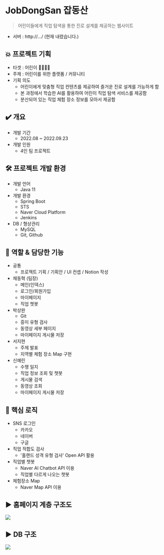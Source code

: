 # JobDongSan 잡동산
> 어린이들에게 직업 탐색을 통한 진로 설계를 제공하는 웹사이트

* 서버 : http://.../ (현재 내렸습니다.)

## 💥 프로젝트 기획
* 타겟 : 어린이 🤸‍♀️🤸‍♂
* 주제 : 어린이를 위한 플랫폼 / 커뮤니티
* 기획 의도
  * 어린이에게 맞춤형 직업 컨텐츠를 제공하여 즐거운 진로 설계를 가능하게 함
  * 본 과정에서 학습한 AI를 활용하여 어린이 직업 탐색 서비스를 제공함
  * 분산되어 있는 직업 체험 장소 정보를 모아서 제공함

## ✔️ 개요
* 개발 기간
    - 2022.08 ~ 2022.09.23
* 개발 인원
    - 4인 팀 프로젝트

## 🛠️ 프로젝트 개발 환경
* 개발 언어
  * Java 11
* 개발 환경
  * Spring Boot
  * STS
  * Naver Cloud Platform
  * Jenkins
* DB / 형상관리
  * MySQL
  * Git, Github

## 💌 역할 & 담당한 기능
* 공통
  * 프로젝트 기획 / 기획안 / UI 컨셉 / Notion 작성
* 채동혁 (팀장)
  * 메인(인덱스)
  * 로그인/회원가입
  * 마이페이지
  * 직업 챗봇
* 박상완
  * Git
  * 흥미 유형 검사
  * 동영상 세부 페이지
  * 마이페이지 게시물 저장
* 서지현
  * 주제 발표
  * 지역별 체험 장소 Map 구현
* 신예린
  * 수행 일지
  * 직업 정보 조회 및 챗봇
  * 게시물 검색
  * 동영상 조회
  * 마이페이지 게시물 저장

## 🚩 핵심 로직
* SNS 로그인
  * 카카오
  * 네이버
  * 구글
* 직업 적합도 검사
  * '홀랜드 성격 유형 검사' Open API 활용
* 직업별 챗봇
  * Naver AI Chatbot API 이용
  * 직업별 다르게 나오는 챗봇
* 체험장소 Map
  * Naver Map API 이용

## ▶️ 홈페이지 계층 구조도
![](https://s3.us-west-2.amazonaws.com/secure.notion-static.com/eaf663c1-e958-439a-ba34-e330ff48bfc2/ui_%EC%84%A4%EA%B3%84.jpg?X-Amz-Algorithm=AWS4-HMAC-SHA256&X-Amz-Content-Sha256=UNSIGNED-PAYLOAD&X-Amz-Credential=AKIAT73L2G45EIPT3X45%2F20230130%2Fus-west-2%2Fs3%2Faws4_request&X-Amz-Date=20230130T155543Z&X-Amz-Expires=86400&X-Amz-Signature=1c961bfeda394757ddc0935f7544a9edb5ca6dee769ef12dd6e9029d67806c88&X-Amz-SignedHeaders=host&response-content-disposition=filename%3D%22ui%2520%25EC%2584%25A4%25EA%25B3%2584.JPG.jpg%22&x-id=GetObject)

## ▶️ DB 구조
![](https://s3.us-west-2.amazonaws.com/secure.notion-static.com/6d976dea-3942-4939-8274-2c1c25988270/finaldb2.jpg?X-Amz-Algorithm=AWS4-HMAC-SHA256&X-Amz-Content-Sha256=UNSIGNED-PAYLOAD&X-Amz-Credential=AKIAT73L2G45EIPT3X45%2F20230222%2Fus-west-2%2Fs3%2Faws4_request&X-Amz-Date=20230222T050102Z&X-Amz-Expires=86400&X-Amz-Signature=79d329f4552ede9f9528720538e5a99e7c62356caeae9de4c358eb3c9d1e6c55&X-Amz-SignedHeaders=host&response-content-disposition=filename%3D%22finaldb2.jpg%22&x-id=GetObject)


